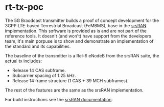 rt-tx-poc
======

The 5G Braodcast transmitter builds a proof of concept development for the 3GPP LTE-based Terrestrial Broadcast (FeMBMS), base in the [srsRAN](https://www.srsran.com) implementation. This software is provided as is and are not part of the reference tools. It doesn't (and won't) have support from the developers team, it's main porpuse is to show and demonstrate an implementation of the standard and its capabilities.

The baseline of the transmitter is a Rel-9 eNodeB from the srsRAN suite, the actual tx includes:
 * Release 14 CAS subframe.
 * Subcarrier spacing of 1.25 kHz.
 * Release 14 frame structure (1 CAS + 39 MCH subframes).

The rest of the features are the same as the srsRAN implementation.

For build instructions see the [srsRAN documentation](https://docs.srsran.com).
